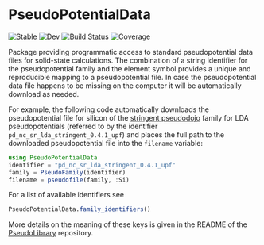 # PseudoPotentialData

[![Stable](https://img.shields.io/badge/docs-stable-blue.svg)](https://juliamolsim.github.io/PseudoPotentialData.jl/stable/)
[![Dev](https://img.shields.io/badge/docs-dev-blue.svg)](https://juliamolsim.github.io/PseudoPotentialData.jl/dev/)
[![Build Status](https://github.com/JuliaMolSim/PseudoPotentialData.jl/actions/workflows/CI.yml/badge.svg?branch=master)](https://github.com/JuliaMolSim/PseudoPotentialData.jl/actions/workflows/CI.yml?query=branch%3Amaster)
[![Coverage](https://codecov.io/gh/JuliaMolSim/PseudoPotentialData.jl/branch/master/graph/badge.svg)](https://codecov.io/gh/JuliaMolSim/PseudoPotentialData.jl)

Package providing programmatic access
to standard pseudopotential data files for solid-state calculations.
The combination of a string identifier for the
pseudopotential family and the element
symbol provides a unique and reproducible mapping to a pseudopotential file.
In case the pseudopotential data file happens to be missing on the computer
it will be automatically download as needed.

For example, the following code automatically downloads the pseudopotential
file for silicon of the [stringent pseudodojo](http://www.pseudo-dojo.org/)
family for LDA pseudopotentials
(referred to by the identifier `pd_nc_sr_lda_stringent_0.4.1_upf`)
and places the full path to the downloaded pseudopotential file
into the `filename` variable:

```julia
using PseudoPotentialData
identifier = "pd_nc_sr_lda_stringent_0.4.1_upf"
family = PseudoFamily(identifier)
filename = pseudofile(family, :Si)
```

For a list of available identifiers see
```julia
PseudoPotentialData.family_identifiers()
```
More details on the meaning of these keys is given
in the README of the
[PseudoLibrary](https://github.com/JuliaMolSim/PseudoLibrary/blob/7c4b71a3b9d70a229d757aa6d546ef22b83a85a9/README.md)
repository.
